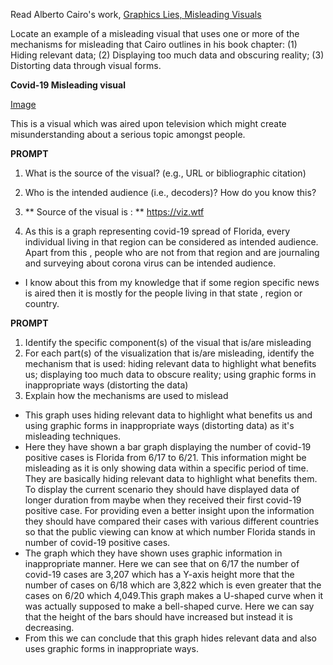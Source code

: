 Read Alberto Cairo&#39;s work, [Graphics Lies, Misleading Visuals](http://infovis.fh-potsdam.de/readings/Cairo2015.pdf)

Locate an example of a misleading visual that uses one or more of the mechanisms for misleading that Cairo outlines in his book chapter: (1) Hiding relevant data; (2) Displaying too much data and obscuring reality; (3) Distorting data through visual forms.

**Covid-19 Misleading visual**

[Image](https://viz.wtf/image/625905143078141953)

This is a visual which was aired upon television which might create misunderstanding about a serious topic amongst people.

**PROMPT**

1. What is the source of the visual? (e.g., URL or bibliographic citation)
2. Who is the intended audience (i.e., decoders)? How do you know this?

1. ** Source of the visual is : ** https://viz.wtf

2. As this is a graph representing covid-19 spread of Florida, every individual living in that region can be considered as intended audience. Apart from this , people who are not from that region and are journaling and surveying about corona virus can be intended audience.

- I know about this from my knowledge that if some region specific news is aired then it is mostly for the people living in that state , region or country.

**PROMPT**

1. Identify the specific component(s) of the visual that is/are misleading
2. For each part(s) of the visualization that is/are misleading, identify the mechanism that is used: hiding relevant data to highlight what benefits us; displaying too much data to obscure reality; using graphic forms in inappropriate ways (distorting the data)
3. Explain how the mechanisms are used to mislead

- This graph uses hiding relevant data to highlight what benefits us and using graphic forms in inappropriate ways (distorting data) as it&#39;s misleading techniques.
- Here they have shown a bar graph displaying the number of covid-19 positive cases is Florida from 6/17 to 6/21. This information might be misleading as it is only showing data within a specific period of time. They are basically hiding relevant data to highlight what benefits them. To display the current scenario they should have displayed data of longer duration from maybe when they received their first covid-19 positive case. For providing even a better insight upon the information they should have compared their cases with various different countries so that the public viewing can know at which number Florida stands in number of covid-19 positive cases.
- The graph which they have shown uses graphic information in inappropriate manner. Here we can see that on 6/17 the number of covid-19 cases are 3,207 which has a Y-axis height more that the number of cases on 6/18 which are 3,822 which is even greater that the cases on 6/20 which 4,049.This graph makes a U-shaped curve when it was actually supposed to make a bell-shaped curve. Here we can say that the height of the bars should have increased but instead it is decreasing.
- From this we can conclude that this graph hides relevant data and also uses graphic forms in inappropriate ways.
